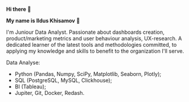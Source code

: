 **Hi there** 👋

**My name is Ildus Khisamov** 🙋

I'm Juniour Data Analyst. Passionate about dashboards creation, product/marketing metrics and user behaviour analysis, UX-research. A dedicated learner of the latest tools and methodologies committed, to applying my knowledge and skills to benefit to the organization I'll serve.

Data Analyse:

- Python (Pandas, Numpy, SciPy, Matplotlib, Seaborn, Plotly);
- SQL (PostgreSQL, MySQL, Clickhouse);
- BI (Tableau);
- Jupiter, Git, Docker, Redash.

